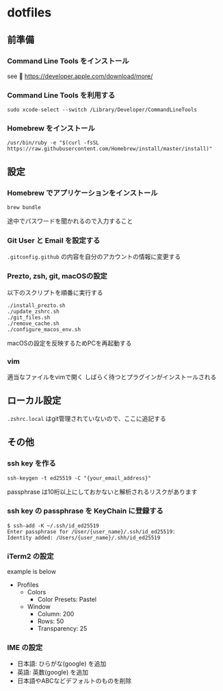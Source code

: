 # dotfiles

## 前準備

### Command Line Tools をインストール

see :eyes: https://developer.apple.com/download/more/

### Command Line Tools を利用する

```
sudo xcode-select --switch /Library/Developer/CommandLineTools
```

### Homebrew をインストール

```
/usr/bin/ruby -e "$(curl -fsSL https://raw.githubusercontent.com/Homebrew/install/master/install)"
```

## 設定

### Homebrew でアプリケーションをインストール

```
brew bundle
```

途中でパスワードを聞かれるので入力すること

### Git User と Email を設定する

`.gitconfig.github` の内容を自分のアカウントの情報に変更する

### Prezto, zsh, git, macOSの設定

以下のスクリプトを順番に実行する

```
./install_prezto.sh
./update_zshrc.sh
./git_files.sh
./remove_cache.sh
./configure_macos_env.sh
```

macOSの設定を反映するためPCを再起動する

### vim

適当なファイルをvimで開く
しばらく待つとプラグインがインストールされる

## ローカル設定

`.zshrc.local` はgit管理されていないので、ここに追記する

## その他

### ssh key を作る

```
ssh-keygen -t ed25519 -C "{your_email_address}"
```

passphrase は10桁以上にしておかないと解析されるリスクがあります

### ssh key の passphrase を KeyChain に登録する

```
$ ssh-add -K ~/.ssh/id_ed25519
Enter passphrase for /User/{user_name}/.ssh/id_ed25519:
Identity added: /Users/{user_name}/.shh/id_ed25519
```

### iTerm2 の設定

example is below

- Profiles
  - Colors
    - Color Presets: Pastel
  - Window
    - Column: 200
    - Rows: 50
    - Transparency: 25

### IME の設定

- 日本語: ひらがな(google) を追加
- 英語: 英数(google) を追加
- 日本語やABCなどデフォルトのものを削除

